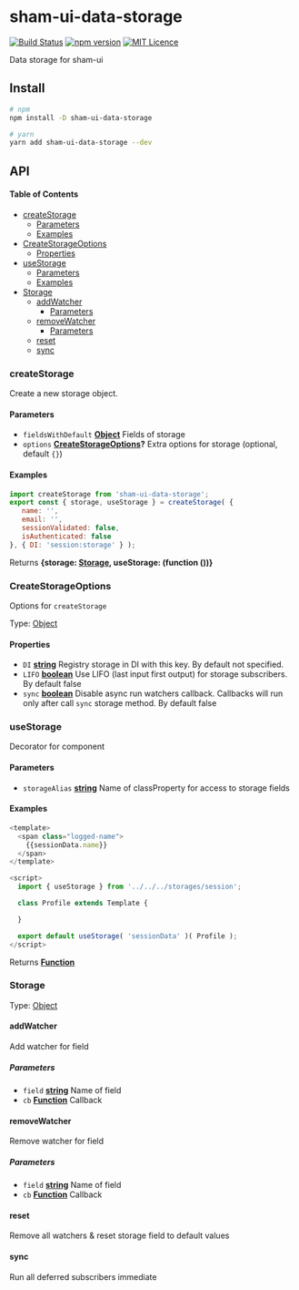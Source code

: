 # sham-ui-data-storage

[![Build Status](https://travis-ci.com/sham-ui/sham-ui-data-storage.svg?branch=master)](https://travis-ci.com/sham-ui/sham-ui-data-storage)
[![npm version](https://badge.fury.io/js/sham-ui-data-storage.svg)](https://badge.fury.io/js/sham-ui-data-storage)
[![MIT Licence](https://badges.frapsoft.com/os/mit/mit.svg?v=103)](https://opensource.org/licenses/mit-license.php)

 Data storage for sham-ui

## Install

```bash
# npm
npm install -D sham-ui-data-storage
```

```bash
# yarn
yarn add sham-ui-data-storage --dev
```

## API

<!-- Generated by documentation.js. Update this documentation by updating the source code. -->

#### Table of Contents

-   [createStorage](#createstorage)
    -   [Parameters](#parameters)
    -   [Examples](#examples)
-   [CreateStorageOptions](#createstorageoptions)
    -   [Properties](#properties)
-   [useStorage](#usestorage)
    -   [Parameters](#parameters-1)
    -   [Examples](#examples-1)
-   [Storage](#storage)
    -   [addWatcher](#addwatcher)
        -   [Parameters](#parameters-2)
    -   [removeWatcher](#removewatcher)
        -   [Parameters](#parameters-3)
    -   [reset](#reset)
    -   [sync](#sync)

### createStorage

Create a new storage object.

#### Parameters

-   `fieldsWithDefault` **[Object](https://developer.mozilla.org/docs/Web/JavaScript/Reference/Global_Objects/Object)** Fields of storage
-   `options` **[CreateStorageOptions](#createstorageoptions)?** Extra options for storage (optional, default `{}`)

#### Examples

```javascript
import createStorage from 'sham-ui-data-storage';
export const { storage, useStorage } = createStorage( {
   name: '',
   email: '',
   sessionValidated: false,
   isAuthenticated: false
}, { DI: 'session:storage' } );
```

Returns **{storage: [Storage](#storage), useStorage: (function ())}** 

### CreateStorageOptions

Options for `createStorage`

Type: [Object](https://developer.mozilla.org/docs/Web/JavaScript/Reference/Global_Objects/Object)

#### Properties

-   `DI` **[string](https://developer.mozilla.org/docs/Web/JavaScript/Reference/Global_Objects/String)** Registry storage in DI with this key. By default not specified.
-   `LIFO` **[boolean](https://developer.mozilla.org/docs/Web/JavaScript/Reference/Global_Objects/Boolean)** Use LIFO (last input first output) for storage subscribers. By default false
-   `sync` **[boolean](https://developer.mozilla.org/docs/Web/JavaScript/Reference/Global_Objects/Boolean)** Disable async run watchers callback. Callbacks will run only after call `sync` storage method. By default false

### useStorage

Decorator for component

#### Parameters

-   `storageAlias` **[string](https://developer.mozilla.org/docs/Web/JavaScript/Reference/Global_Objects/String)** Name of classProperty for access to storage fields

#### Examples

```javascript
<template>
  <span class="logged-name">
    {{sessionData.name}}
  </span>
</template>

<script>
  import { useStorage } from '../../../storages/session';

  class Profile extends Template {

  }

  export default useStorage( 'sessionData' )( Profile );
</script>
```

Returns **[Function](https://developer.mozilla.org/docs/Web/JavaScript/Reference/Statements/function)** 

### Storage

Type: [Object](https://developer.mozilla.org/docs/Web/JavaScript/Reference/Global_Objects/Object)

#### addWatcher

Add watcher for field

##### Parameters

-   `field` **[string](https://developer.mozilla.org/docs/Web/JavaScript/Reference/Global_Objects/String)** Name of field
-   `cb` **[Function](https://developer.mozilla.org/docs/Web/JavaScript/Reference/Statements/function)** Callback

#### removeWatcher

Remove watcher for field

##### Parameters

-   `field` **[string](https://developer.mozilla.org/docs/Web/JavaScript/Reference/Global_Objects/String)** Name of field
-   `cb` **[Function](https://developer.mozilla.org/docs/Web/JavaScript/Reference/Statements/function)** Callback

#### reset

Remove all watchers & reset storage field to default values

#### sync

Run all deferred subscribers immediate
